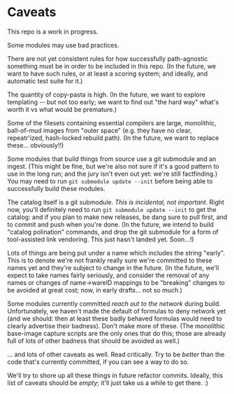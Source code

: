 Caveats
=======

This repo is a work in progress.

Some modules may use bad practices.

There are not yet consistent rules for how successfully path-agnostic something
must be in order to be included in this repo.
(In the future, we want to have such rules, or at least a scoring system;
and ideally, and automatic test suite for it.)

The quantity of copy-pasta is high.
(In the future, we want to explore templating -- but not too early;
we want to find out "the hard way" what's worth it vs what would be premature.)

Some of the filesets containing essential compilers are large, monolithic,
ball-of-mud images from "outer space" (e.g. they have no clear, repeatr'ized,
hash-locked rebuild path).
(In the future, we want to replace these... obviously!!)

Some modules that build things from source use a git submodule and an ingest.
(This might be fine, but we're also not sure if it's a good pattern to use
in the long run; and the jury isn't even out yet: we're still factfinding.)
You may need to run `git submodule update --init` before being able to
successfully build these modules.

The catalog itself is a git submodule.  *This is incidental, not important*.
Right now, you'll definitely need to run `git submodule update --init` to
get the catalog: and if you plan to make new releases, be dang sure to pull
first, and to commit and push when you're done.
(In the future, we intend to build "catalog polination" commands, and drop the
git submodule for a form of tool-assisted link vendoring.  This just hasn't
landed yet.  Soon...!)

Lots of things are being put under a name which includes the string "early".
This is to denote we're not frankly really sure we're committed to these
names yet and they're subject to change in the future.
(In the future, we'll expect to take names fairly seriously, and consider
the removal of any names or changes of name->wareID mappings to be "breaking"
changes to be avoided at great cost; now, in early drafts... not so much.)

Some modules currently committed *reach out to the network* during build.
Unfortunately, we haven't made the default of formulas to deny network yet
(and we should: then at least these badly behaved formulas would need to clearly
advertise their badness).  Don't make more of these.
(The monolithic base-image capture scripts are the only ones that do this;
those are already full of lots of other badness that should be avoided as well.)

... and lots of other caveats as well.  Read critically.  Try to be *better*
than the code that's currently committed, if you can see a way to do so.

We'll try to shore up all these things in future refactor commits.
Ideally, this list of caveats should be *empty*; it'll just take us a while
to get there. :)

